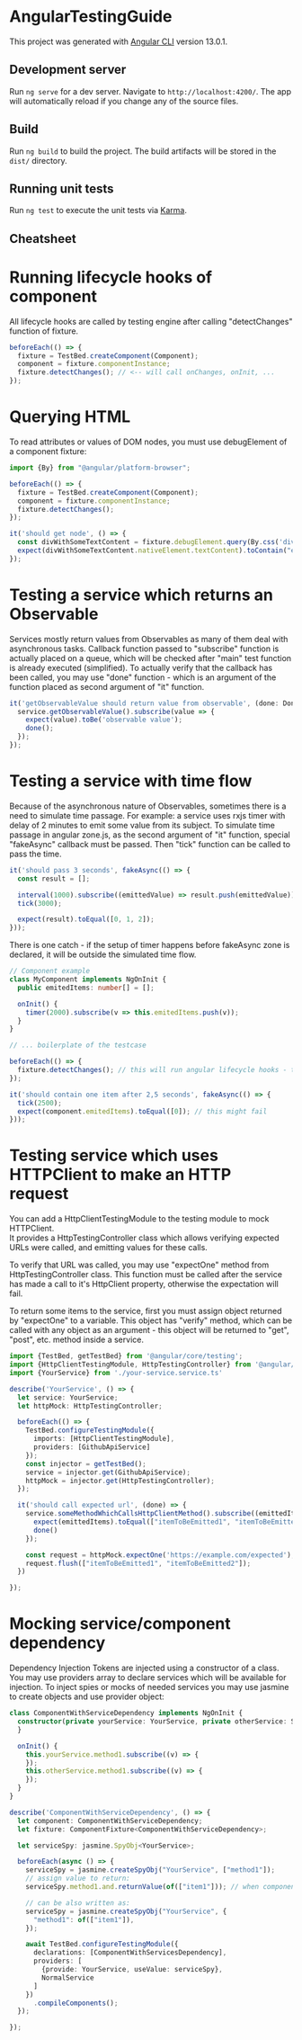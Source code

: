 # AngularTestingGuide

This project was generated with [Angular CLI](https://github.com/angular/angular-cli) version 13.0.1.

## Development server

Run `ng serve` for a dev server. Navigate to `http://localhost:4200/`. The app will automatically reload if you change
any of the source files.

## Build

Run `ng build` to build the project. The build artifacts will be stored in the `dist/` directory.

## Running unit tests

Run `ng test` to execute the unit tests via [Karma](https://karma-runner.github.io).

## Cheatsheet

# Running lifecycle hooks of component
All lifecycle hooks are called by testing engine after calling "detectChanges" function of fixture.

```typescript
beforeEach(() => {
  fixture = TestBed.createComponent(Component);
  component = fixture.componentInstance;
  fixture.detectChanges(); // <-- will call onChanges, onInit, ...
});
```

# Querying HTML 
To read attributes or values of DOM nodes, you must use debugElement of a component fixture:

```typescript
import {By} from "@angular/platform-browser";

beforeEach(() => {
  fixture = TestBed.createComponent(Component);
  component = fixture.componentInstance;
  fixture.detectChanges();
});

it('should get node', () => {
  const divWithSomeTextContent = fixture.debugElement.query(By.css('div.some-class'));
  expect(divWithSomeTextContent.nativeElement.textContent).toContain("expected text");
});
```

# Testing a service which returns an Observable

Services mostly return values from Observables as many of them deal with asynchronous tasks. Callback function passed
to "subscribe" function is actually placed on a queue, which will be checked after "main" test function is already
executed (simplified). To actually verify that the callback has been called, you may use "done" function - which is an
argument of the function placed as second argument of "it" function.

```typescript
it('getObservableValue should return value from observable', (done: DoneFn) => {
  service.getObservableValue().subscribe(value => {
    expect(value).toBe('observable value');
    done();
  });
});
```

# Testing a service with time flow

Because of the asynchronous nature of Observables, sometimes there is a need to simulate time passage. For example: a
service uses rxjs timer with delay of 2 minutes to emit some value from its subject. To simulate time passage in angular
zone.js, as the second argument of "it" function, special "fakeAsync" callback must be passed. Then "tick" function can
be called to pass the time.

```typescript
it('should pass 3 seconds', fakeAsync(() => {
  const result = [];

  interval(1000).subscribe((emittedValue) => result.push(emittedValue));
  tick(3000);

  expect(result).toEqual([0, 1, 2]);
}));
```

There is one catch - if the setup of timer happens before fakeAsync zone is declared, it will be outside the simulated
time flow.

```typescript
// Component example
class MyComponent implements NgOnInit {
  public emitedItems: number[] = [];

  onInit() {
    timer(2000).subscribe(v => this.emitedItems.push(v));
  }
}

// ... boilerplate of the testcase

beforeEach(() => {
  fixture.detectChanges(); // this will run angular lifecycle hooks - timer will start right now
});

it('should contain one item after 2,5 seconds', fakeAsync(() => {
  tick(2500);
  expect(component.emitedItems).toEqual([0]); // this might fail
}));
```

# Testing service which uses HTTPClient to make an HTTP request

You can add a HttpClientTestingModule to the testing module to mock HTTPClient.  
It provides a HttpTestingController class which allows verifying expected URLs were called, and emitting values for
these calls.

To verify that URL was called, you may use "expectOne" method from HttpTestingController class. This function must be
called after the service has made a call to it's HttpClient property, otherwise the expectation will fail.

To return some items to the service, first you must assign object returned by "expectOne" to a variable. This object
has "verify" method, which can be called with any object as an argument - this object will be returned to "get", "post",
etc. method inside a service.

```typescript
import {TestBed, getTestBed} from '@angular/core/testing';
import {HttpClientTestingModule, HttpTestingController} from '@angular/common/http/testing';
import {YourService} from './your-service.service.ts'

describe('YourService', () => {
  let service: YourService;
  let httpMock: HttpTestingController;

  beforeEach(() => {
    TestBed.configureTestingModule({
      imports: [HttpClientTestingModule],
      providers: [GithubApiService]
    });
    const injector = getTestBed();
    service = injector.get(GithubApiService);
    httpMock = injector.get(HttpTestingController);
  });

  it('should call expected url', (done) => {
    service.someMethodWhichCallsHttpClientMethod().subscribe((emittedItems) => {
      expect(emittedItems).toEqual(["itemToBeEmitted1", "itemToBeEmitted2"]);
      done()
    });

    const request = httpMock.expectOne('https://example.com/expected');
    request.flush(["itemToBeEmitted1", "itemToBeEmitted2"]);
  })

});
```

# Mocking service/component dependency

Dependency Injection Tokens are injected using a constructor of a class. You may use providers array to declare services
which will be available for injection. To inject spies or mocks of needed services you may use jasmine to create objects
and use provider object:

```typescript
class ComponentWithServiceDependency implements NgOnInit {
  constructor(private yourService: YourService, private otherService: SomeService) {
  }

  onInit() {
    this.yourService.method1.subscribe((v) => {
    });
    this.otherService.method1.subscribe((v) => {
    });
  }
}

describe('ComponentWithServiceDependency', () => {
  let component: ComponentWithServiceDependency;
  let fixture: ComponentFixture<ComponentWithServiceDependency>;

  let serviceSpy: jasmine.SpyObj<YourService>;

  beforeEach(async () => {
    serviceSpy = jasmine.createSpyObj("YourService", ["method1"]);
    // assign value to return:
    serviceSpy.method1.and.returnValue(of(["item1"])); // when component subscribes to method1, it will recive array with item

    // can be also written as:
    serviceSpy = jasmine.createSpyObj("YourService", {
      "method1": of(["item1"]),
    });

    await TestBed.configureTestingModule({
      declarations: [ComponentWithServicesDependency],
      providers: [
        {provide: YourService, useValue: serviceSpy},
        NormalService
      ]
    })
      .compileComponents();
  });

});
```

